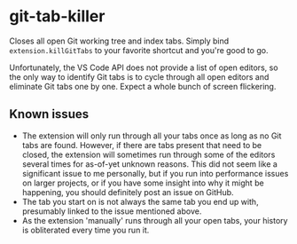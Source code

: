 # git-tab-killer 

Closes all open Git working tree and index tabs. Simply bind `extension.killGitTabs` to your favorite shortcut and you're good to go. 

Unfortunately, the VS Code API does not provide a list of open editors, so the only way to identify Git tabs is to cycle through all open editors and eliminate Git tabs one by one. Expect a whole bunch of screen flickering. 

## Known issues
- The extension will only run through all your tabs once as long as no Git tabs are found. However, if there are tabs present that need to be closed, the extension will sometimes run through some of the editors several times for as-of-yet unknown reasons. This did not seem like a significant issue to me personally, but if you run into performance issues on larger projects, or if you have some insight into why it might be happening, you should definitely post an issue on GitHub. 
- The tab you start on is not always the same tab you end up with, presumably linked to the issue mentioned above. 
- As the extension 'manually' runs through all your open tabs, your history is obliterated every time you run it. 